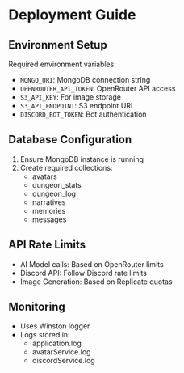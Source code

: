 
# Deployment Guide

## Environment Setup
Required environment variables:
- `MONGO_URI`: MongoDB connection string
- `OPENROUTER_API_TOKEN`: OpenRouter API access
- `S3_API_KEY`: For image storage
- `S3_API_ENDPOINT`: S3 endpoint URL
- `DISCORD_BOT_TOKEN`: Bot authentication

## Database Configuration
1. Ensure MongoDB instance is running
2. Create required collections:
   - avatars
   - dungeon_stats
   - dungeon_log
   - narratives
   - memories
   - messages

## API Rate Limits
- AI Model calls: Based on OpenRouter limits
- Discord API: Follow Discord rate limits
- Image Generation: Based on Replicate quotas

## Monitoring
- Uses Winston logger
- Logs stored in:
  - application.log
  - avatarService.log
  - discordService.log
